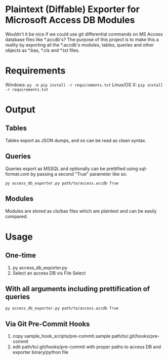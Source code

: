 # Plaintext (Diffable) Exporter for Microsoft Access DB Modules

Wouldn't it be nice if we could use git differential commands on MS Access database files like *.accdb's?
The purpose of this project is to make this a reality by exporting all the *.accdb's modules, tables, 
queries and other objects as *.bas, *.cls and *.txt files.

# Requirements

Windows:
```py -m pip install -r requirements.txt```
Linux/OS X:
```pip install -r requirements.txt```

# Output

## Tables

Tables export as JSON dumps, and so can be read as clean syntax.

## Queries

Queries export as MSSQL and optionally can be prettified using sql-format.com by passing a second "True" parameter like so:

```py access_db_exporter.py path/to/access.accdb True```

## Modules

Modules are stored as cls/bas files which are plaintext and can be easily compared.

# Usage

## One-time

1. py access_db_exporter.py
2. Select an access DB vis File Select

## With all arguments including prettification of queries

```py access_db_exporter.py path/to/access.accdb True```

## Via Git Pre-Commit Hooks

1. copy sample_hook_scripts/pre-commit.sample path/to/.git/hooks/pre-commit
2. edit path/to/.git/hooks/pre-commit with proper paths to access DB and exporter binary/python file

